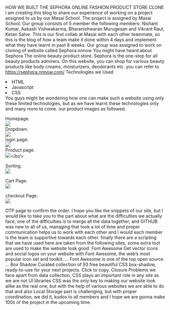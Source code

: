 HOW WE BUILT THE SEPHORA ONLINE FASHION PRODUCT STORE CLONE
I am creating this blog to share our experience of working on a project assigned to us by our Masai School. The project is assigned by Masai School.
Our group consists of 5 member the following members:
Nishant Kumar, Aakash Vishwakarma, Bharanishwaran Murugesan and
Vikrant Raut, Ketan Salve.
This is our first collab at Masai with each other teammate, so this is the blog of how a team make it done within 4 days and implement what they have learnt in past 8 weeks.
Our group was assigned to work on cloning of website called Sephora.nnnow
You might have heard about Sephora The online beauty product store. Sephora is the one-stop for all beauty products admirers. On this website, you can shop for various beauty products like body creams, moisturizers, deodorants etc. you can refer to https://sephora.nnnow.com/
Technologies we Used
<li>HTML</li>
<li>Javascript</li>
<li>CSS</li>
You guys might be wondering how one can make such a website using only these limited technologies, but as we have learnt these technologies only and many more to come.
our product images as followed.<br/>

Homepage.<br/>
<img src = "https://miro.medium.com/max/700/0*aht_DZVcyg244WF-.png"/><br/>
Dropdown.<br/>
<img src = "https://miro.medium.com/max/700/0*XUT1yTdCNypCTDwU.png"/><br/>
login page.<br/>
<img src = "https://miro.medium.com/max/700/0*LctDFQ47uhpZ95CC.png"/><br/>
Product page.<br/>
<img src = "https://miro.medium.com/max/700/0*0RYjIXUah7J_yS-3.png"/></br/>

Sorting.<br/>
<img src = "https://miro.medium.com/max/700/0*1EmKCg_aDwOwEcrY.png"/><br/>

Cart Page.<br/>
<img src = "https://miro.medium.com/max/700/0*oDpGwAt7DF0-W7c1.png"/> <br/>

checkout Page.<br/>
<img src = "https://miro.medium.com/max/700/0*JfWrSZLIUJVmeFA5.png"/><br/>

OTP page to confirm the order.
I hope you like the snippets of our site, but I would like to take you to the part about what are the difficulties we actually face, one of the difficulties is to merge all the data together, and GITHUB was new to all of us, managing that took a lot of time and proper communication helps us to work with each other and I would each member is the team is supportive towards each other. finally there are a scripting that we have used here are taken from the following sites,
some extra tool are used to make the website look good.
Font Awesome
Get vector icons and social logos on your website with Font Awesome, the web’s most popular icon set and toolkit. … Font Awesome is one of the top open source …
Box Shadow
Curated collection of 93 free beautiful CSS box-shadow, ready-to-use for your next projects. Click to copy.
Closure
Problems we face apart from data collection, CSS plays an important role in any site as we are not UI libraries CSS was the only key to making our website look alike as the real one, but with the help of various websites we are able to do that and also Local Storage part is challenging, but with proper coordination, we did it, kudos to all members and I hope we are gonna make 100s of the project in the upcoming time.
